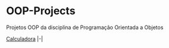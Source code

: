 # OOP-Projects
Projetos OOP da disciplina de Programação Orientada a Objetos

[Calculadora](https://github.com/fixlipw/OOP-Projects/tree/main/_001-Calculator/src)
|-|
